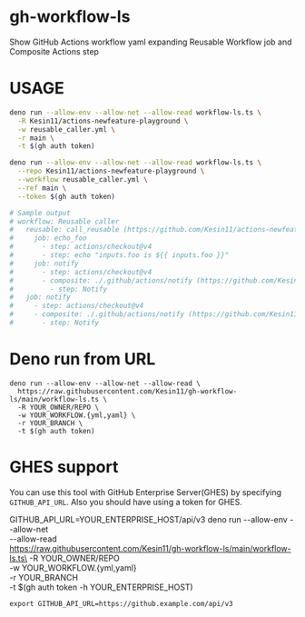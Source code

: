 # gh-workflow-ls

Show GitHub Actions workflow yaml expanding Reusable Workflow job and Composite
Actions step

# USAGE

```bash
deno run --allow-env --allow-net --allow-read workflow-ls.ts \
  -R Kesin11/actions-newfeature-playground \
  -w reusable_caller.yml \
  -r main \
  -t $(gh auth token)

deno run --allow-env --allow-net --allow-read workflow-ls.ts \
  --repo Kesin11/actions-newfeature-playground \
  --workflow reusable_caller.yml \
  --ref main \
  --token $(gh auth token)

# Sample output
# workflow: Reusable caller
#   reusable: call_reusable (https://github.com/Kesin11/actions-newfeature-playground/blob/main/.github/workflows/reusable_callable.yml)
#     job: echo_foo
#       - step: actions/checkout@v4
#       - step: echo "inputs.foo is ${{ inputs.foo }}"
#     job: notify
#       - step: actions/checkout@v4
#       - composite: ./.github/actions/notify (https://github.com/Kesin11/actions-newfeature-playground/blob/main/.github/actions/notify/action.yml)
#         - step: Notify
#   job: notify
#     - step: actions/checkout@v4
#     - composite: ./.github/actions/notify (https://github.com/Kesin11/actions-newfeature-playground/blob/main/.github/actions/notify/action.yml)
#       - step: Notify
```

# Deno run from URL

```
deno run --allow-env --allow-net --allow-read \
  https://raw.githubusercontent.com/Kesin11/gh-workflow-ls/main/workflow-ls.ts \
  -R YOUR_OWNER/REPO \
  -w YOUR_WORKFLOW.{yml,yaml} \
  -r YOUR_BRANCH \
  -t $(gh auth token)
```

# GHES support

You can use this tool with GitHub Enterprise Server(GHES) by specifying
`GITHUB_API_URL`. Also you should have using a token for GHES.

GITHUB_API_URL=YOUR_ENTERPRISE_HOST/api/v3 deno run --allow-env --allow-net\
--allow-read\
https://raw.githubusercontent.com/Kesin11/gh-workflow-ls/main/workflow-ls.ts\
-R YOUR_OWNER/REPO\
-w YOUR_WORKFLOW.{yml,yaml}\
-r YOUR_BRANCH\
-t $(gh auth token -h YOUR_ENTERPRISE_HOST)

```
export GITHUB_API_URL=https://github.example.com/api/v3
```
